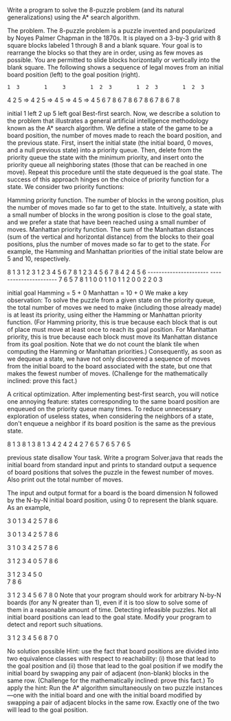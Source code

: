 Write a program to solve the 8-puzzle problem (and its natural generalizations) using the A* search algorithm.

The problem. The 8-puzzle problem is a puzzle invented and popularized by Noyes Palmer Chapman in the 1870s. It is played on a 3-by-3 grid with 8 square blocks labeled 1 through 8 and a blank square. Your goal is to rearrange the blocks so that they are in order, using as few moves as possible. You are permitted to slide blocks horizontally or vertically into the blank square. The following shows a sequence of legal moves from an initial board position (left) to the goal position (right).


    1  3        1     3        1  2  3        1  2  3        1  2  3
 4  2  5   =>   4  2  5   =>   4     5   =>   4  5      =>   4  5  6
 7  8  6        7  8  6        7  8  6        7  8  6        7  8 

 initial        1 left          2 up          5 left          goal
Best-first search. Now, we describe a solution to the problem that illustrates a general artificial intelligence methodology known as the A* search algorithm. We define a state of the game to be a board position, the number of moves made to reach the board position, and the previous state. First, insert the initial state (the initial board, 0 moves, and a null previous state) into a priority queue. Then, delete from the priority queue the state with the minimum priority, and insert onto the priority queue all neighboring states (those that can be reached in one move). Repeat this procedure until the state dequeued is the goal state. The success of this approach hinges on the choice of priority function for a state. We consider two priority functions:

Hamming priority function. The number of blocks in the wrong position, plus the number of moves made so far to get to the state. Intuitively, a state with a small number of blocks in the wrong position is close to the goal state, and we prefer a state that have been reached using a small number of moves.
Manhattan priority function. The sum of the Manhattan distances (sum of the vertical and horizontal distance) from the blocks to their goal positions, plus the number of moves made so far to get to the state.
For example, the Hamming and Manhattan priorities of the initial state below are 5 and 10, respectively.

 8  1  3        1  2  3     1  2  3  4  5  6  7  8    1  2  3  4  5  6  7  8
 4     2        4  5  6     ----------------------    ----------------------
 7  6  5        7  8        1  1  0  0  1  1  0  1    1  2  0  0  2  2  0  3

 initial          goal         Hamming = 5 + 0          Manhattan = 10 + 0
We make a key observation: To solve the puzzle from a given state on the priority queue, the total number of moves we need to make (including those already made) is at least its priority, using either the Hamming or Manhattan priority function. (For Hamming priority, this is true because each block that is out of place must move at least once to reach its goal position. For Manhattan priority, this is true because each block must move its Manhattan distance from its goal position. Note that we do not count the blank tile when computing the Hamming or Manhattan priorities.) Consequently, as soon as we dequeue a state, we have not only discovered a sequence of moves from the initial board to the board associated with the state, but one that makes the fewest number of moves. (Challenge for the mathematically inclined: prove this fact.)

A critical optimization. After implementing best-first search, you will notice one annoying feature: states corresponding to the same board position are enqueued on the priority queue many times. To reduce unnecessary exploration of useless states, when considering the neighbors of a state, don't enqueue a neighbor if its board position is the same as the previous state.


 8  1  3      8  1  3     8  1  3
 4     2      4  2        4     2
 7  6  5      7  6  5     7  6  5

 previous      state      disallow
Your task. Write a program Solver.java that reads the initial board from standard input and prints to standard output a sequence of board positions that solves the puzzle in the fewest number of moves. Also print out the total number of moves.

The input and output format for a board is the board dimension N followed by the N-by-N initial board position, using 0 to represent the blank square. As an example,


3
 0  1  3
 4  2  5
 7  8  6



3
 0  1  3 
 4  2  5 
 7  8  6 

3
 1  0  3 
 4  2  5 
 7  8  6 

3
 1  2  3 
 4  0  5 
 7  8  6 

3
 1  2  3 
 4  5  0   
 7  8  6 

3
 1  2  3 
 4  5  6 
 7  8  0
Note that your program should work for arbitrary N-by-N boards (for any N greater than 1), even if it is too slow to solve some of them in a reasonable amount of time.
Detecting infeasible puzzles. Not all initial board positions can lead to the goal state. Modify your program to detect and report such situations.


3
 1  2  3
 4  5  6
 8  7  0

No solution possible
Hint: use the fact that board positions are divided into two equivalence classes with respect to reachability: (i) those that lead to the goal position and (ii) those that lead to the goal position if we modify the initial board by swapping any pair of adjacent (non-blank) blocks in the same row. (Challenge for the mathematically inclined: prove this fact.) To apply the hint: Run the A* algorithm simultaneously on two puzzle instances—one with the initial board and one with the initial board modified by swapping a pair of adjacent blocks in the same row. Exactly one of the two will lead to the goal position.

